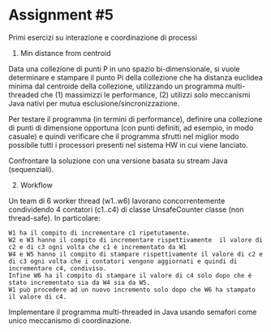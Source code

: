 # Assignment #5 

Primi esercizi su interazione e coordinazione di processi

1. Min distance from centroid

Data una collezione di punti P in uno spazio bi-dimensionale, si vuole determinare e stampare il punto Pi della collezione che ha distanza euclidea minima dal centroide della collezione, utilizzando un programma multi-threaded che (1) massimizzi le performance, (2) utilizzi solo meccanismi Java nativi per mutua esclusione/sincronizzazione.

Per testare il programma (in termini di performance), definire una collezione di punti di dimensione opportuna (con punti definiti, ad esempio, in modo casuale) e quindi verificare che  il programma sfrutti nel miglior modo possibile tutti i processori presenti nel sistema HW in cui viene lanciato.

Confrontare la soluzione con una versione basata su stream Java (sequenziali).

2. Workflow

Un team di 6 worker thread (w1..w6) lavorano concorrentemente condividendo 4 contatori (c1..c4)  di classe UnsafeCounter classe (non thread-safe). In particolare:

    W1 ha il compito di incrementare c1 ripetutamente.
    W2 e W3 hanno il compito di incrementare rispettivamente  il valore di c2 e di c3 ogni volta che c1 è incrementato da W1
    W4 e W5 hanno il compito di stampare rispettivamente il valore di c2 e di c3 ogni volta che i contatori vengono aggiornati e quindi di incrementare c4, condiviso.
    Infine W6 ha il compito di stampare il valore di c4 solo dopo che è stato incrementato sia da W4 sia da W5.
    W1 può procedere ad un nuovo incremento solo dopo che W6 ha stampato il valore di c4.

Implementare il programma multi-threaded in Java usando semafori come unico meccanismo di coordinazione.
